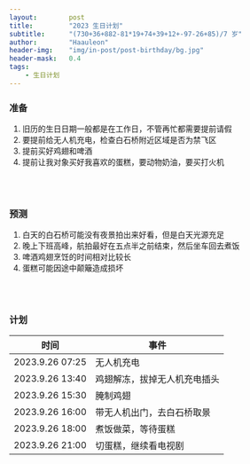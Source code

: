 ```yaml
---
layout:        post
title:         "2023 生日计划"
subtitle:      "(730+36+882-81*19+74+39+12+-97-26+85)/7 岁"
author:        "Haauleon"
header-img:    "img/in-post/post-birthday/bg.jpg"
header-mask:   0.4
tags:
    - 生日计划
---
```



### 准备
1. 旧历的生日日期一般都是在工作日，不管再忙都需要提前请假          
2. 要提前给无人机充电，检查白石桥附近区域是否为禁飞区     
3. 提前买好鸡翅和啤酒      
4. 提前让我对象买好我喜欢的蛋糕，要动物奶油，要买打火机       


<br>
<br>

### 预测
1. 白天的白石桥可能没有夜景拍出来好看，但是白天光源充足      
2. 晚上下班高峰，航拍最好在五点半之前结束，然后坐车回去煮饭            
3. 啤酒鸡翅烹饪的时间相对比较长          
4. 蛋糕可能因途中颠簸造成损坏             


<br>
<br>

### 计划

|时间|事件|
|----|----|
|2023.9.26 07:25|无人机充电|
|2023.9.26 13:40|鸡翅解冻，拔掉无人机充电插头|
|2023.9.26 15:30|腌制鸡翅|
|2023.9.26 16:00|带无人机出门，去白石桥取景|
|2023.9.26 18:00|煮饭做菜，等待蛋糕|
|2023.9.26 21:00|切蛋糕，继续看电视剧|